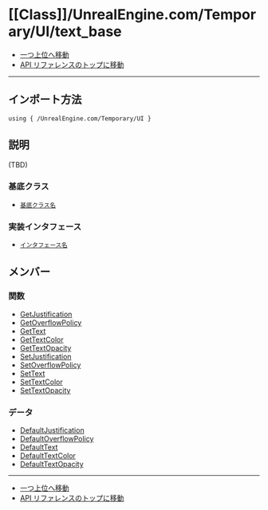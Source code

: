 # [[Class]]/UnrealEngine.com/Temporary/UI/text_base

- [一つ上位へ移動](../main.md)
- [API リファレンスのトップに移動](../../../../main.md)

---

## インポート方法

```verse
using { /UnrealEngine.com/Temporary/UI }
```

## 説明

(TBD)

### 基底クラス

- [`基底クラス名`]()

### 実装インタフェース

- [`インタフェース名`]()

## メンバー

### 関数

- [GetJustification](./F_GetJustification/main.md)
- [GetOverflowPolicy](./F_GetOverflowPolicy/main.md)
- [GetText](./F_GetText/main.md)
- [GetTextColor](./F_GetTextColor/main.md)
- [GetTextOpacity](./F_GetTextOpacity/main.md)
- [SetJustification](./F_SetJustification/main.md)
- [SetOverflowPolicy](./F_SetOverflowPolicy/main.md)
- [SetText](./F_SetText/main.md)
- [SetTextColor](./F_SetTextColor/main.md)
- [SetTextOpacity](./F_SetTextOpacity/main.md)

### データ

- [DefaultJustification](./D_DefaultJustification/main.md)
- [DefaultOverflowPolicy](./D_DefaultOverflowPolicy/main.md)
- [DefaultText](./D_DefaultText/main.md)
- [DefaultTextColor](./D_DefaultTextColor/main.md)
- [DefaultTextOpacity](./D_DefaultTextOpacity/main.md)

---

- [一つ上位へ移動](../main.md)
- [API リファレンスのトップに移動](../../../../main.md)
